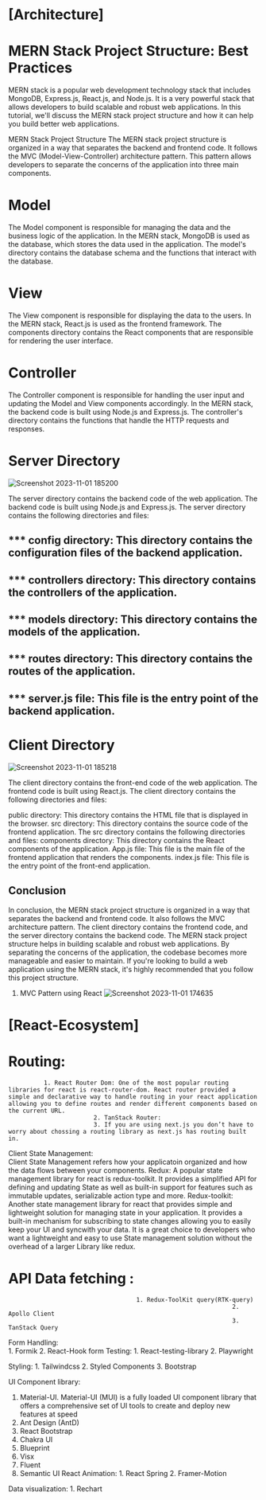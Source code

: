 # [Architecture]
# MERN Stack Project Structure: Best Practices

MERN stack is a popular web development technology stack that includes MongoDB, Express.js, React.js, and Node.js. It is a very powerful stack that allows developers to build scalable and robust web applications. In this tutorial, we'll discuss the MERN stack project structure and how it can help you build better web applications.

MERN Stack Project Structure
The MERN stack project structure is organized in a way that separates the backend and frontend code. It follows the MVC (Model-View-Controller) architecture pattern. This pattern allows developers to separate the concerns of the application into three main components.

# Model
The Model component is responsible for managing the data and the business logic of the application. In the MERN stack, MongoDB is used as the database, which stores the data used in the application. The model's directory contains the database schema and the functions that interact with the database.

# View
The View component is responsible for displaying the data to the users. In the MERN stack, React.js is used as the frontend framework. The components directory contains the React components that are responsible for rendering the user interface.

# Controller
The Controller component is responsible for handling the user input and updating the Model and View components accordingly. In the MERN stack, the backend code is built using Node.js and Express.js. The controller's directory contains the functions that handle the HTTP requests and responses.

# Server Directory
![Screenshot 2023-11-01 185200](https://github.com/apel1151/Learn-React-EcoSystem/assets/77063289/ce07a921-f139-4460-87aa-1ea202757c80)

The server directory contains the backend code of the web application. The backend code is built using Node.js and Express.js. The server directory contains the following directories and files:

 ## *** config directory: This directory contains the configuration files of the backend application.
 ## *** controllers directory: This directory contains the controllers of the application.
 ## *** models directory: This directory contains the models of the application.
 ## *** routes directory: This directory contains the routes of the application.
 ## *** server.js file: This file is the entry point of the backend application.
# Client Directory
![Screenshot 2023-11-01 185218](https://github.com/apel1151/Learn-React-EcoSystem/assets/77063289/938c9974-7bdc-4f6d-ba00-d18c9966c0f9)

The client directory contains the front-end code of the web application. The frontend code is built using React.js. The client directory contains the following directories and files:

public directory: This directory contains the HTML file that is displayed in the browser.
src directory: This directory contains the source code of the frontend application. The src directory contains the following directories and files:
components directory: This directory contains the React components of the application.
App.js file: This file is the main file of the frontend application that renders the components.
index.js file: This file is the entry point of the front-end application.
## Conclusion
In conclusion, the MERN stack project structure is organized in a way that separates the backend and frontend code. It also follows the MVC architecture pattern. The client directory contains the frontend code, and the server directory contains the backend code. The MERN stack project structure helps in building scalable and robust web applications. By separating the concerns of the application, the codebase becomes more manageable and easier to maintain. If you're looking to build a web application using the MERN stack, it's highly recommended that you follow this project structure.

1. MVC Pattern using React
![Screenshot 2023-11-01 174635](https://github.com/apel1151/Learn-React-EcoSystem/assets/77063289/ea69dcec-8afc-4cbe-a4ed-2feee65abf11)



# [React-Ecosystem]

# Routing:
              1. React Router Dom: One of the most popular routing libraries for react is react-router-dom. React router provided a simple and declarative way to handle routing in your react application allowing you to define routes and render different components based on the current URL.
                            2. TanStack Router: 
                            3. If you are using next.js you don’t have to worry about chossing a routing library as next.js has routing built in. 

Client State Management:  
                                                                    Client  State Management refers how your applicatoin organized and how the data flows between your components.
                                                 Redux: 
                                             A popular state management library for react is redux-toolkit. It provides a simplified API for defining and updating State as well as built-in support for features such as immutable updates, serializable action type and more.
                             Redux-toolkit: 
                                                                  Another state management library for react that provides simple and lightweight solution for managing state in your application. It provides a built-in mechanism for subscribing to state changes allowing you to easily keep your UI and syncwith your data. It is a great choice to developers who want a lightweight and easy to use State management solution without the overhead of a larger Library like redux.




  #  API Data fetching : 
                                        1. Redux-ToolKit query(RTK-query)
                                                                   2. Apollo Client 
                                                                   3. TanStack Query

Form Handling:  
                                                      1. Formik
                                                      2. React-Hook form
Testing: 
                        1. React-testing-library
                        2. Playwright


Styling:
             1. Tailwindcss
                        2. Styled Components
                        3. Bootstrap

UI Component library:
1.	Material-UI. Material-UI (MUI) is a fully loaded UI component library that offers a                         comprehensive set of UI tools to create and deploy new features at speed
2.	Ant Design (AntD)
3.	React Bootstrap
4.	Chakra UI
5.	Blueprint
6.	Visx
7.	Fluent
8.	Semantic UI React
Animation: 
                  1. React Spring
                  2. Framer-Motion 

Data visualization: 
                  1. Rechart








